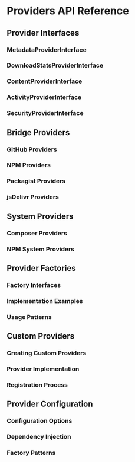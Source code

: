 # Providers API Reference

## Provider Interfaces

### MetadataProviderInterface
### DownloadStatsProviderInterface
### ContentProviderInterface
### ActivityProviderInterface
### SecurityProviderInterface

## Bridge Providers

### GitHub Providers
### NPM Providers
### Packagist Providers
### jsDelivr Providers

## System Providers

### Composer Providers
### NPM System Providers

## Provider Factories

### Factory Interfaces
### Implementation Examples
### Usage Patterns

## Custom Providers

### Creating Custom Providers
### Provider Implementation
### Registration Process

## Provider Configuration

### Configuration Options
### Dependency Injection
### Factory Patterns